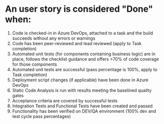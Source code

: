 # An user story is considered "Done" when:

1. Code is checked-in in Azure DevOps, attached to a task and the build succeeds without any errors or warnings
1. Code has been peer-reviewed and lead reviewed (apply to Task completion)
1. Automated unit tests (for components containing business logic) are in place, follows the checklist guidance and offers >70% of code coverage for those components
1. Automated unit tests are successful (pass percentage is 100%, apply to Task completion)
1. Deployment script changes (if applicable) have been done in Azure DevOps
1. Static Code Analysis is run with results meeting the baselined quality gates 
1. Acceptance criteria are covered by successful tests
1. Integration Tests and Functional Tests have been created and passed
1. Functionality has been verified on DEV/QA environment (100% dev and test cycle pass percentages)